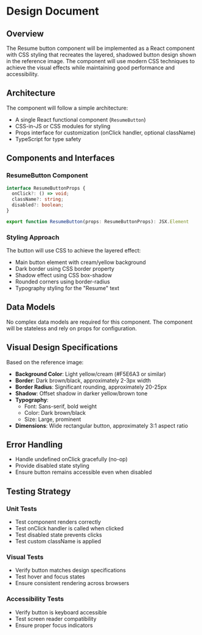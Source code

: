 # Design Document

## Overview

The Resume button component will be implemented as a React component with CSS styling that recreates the layered, shadowed button design shown in the reference image. The component will use modern CSS techniques to achieve the visual effects while maintaining good performance and accessibility.

## Architecture

The component will follow a simple architecture:
- A single React functional component (`ResumeButton`)
- CSS-in-JS or CSS modules for styling
- Props interface for customization (onClick handler, optional className)
- TypeScript for type safety

## Components and Interfaces

### ResumeButton Component

```typescript
interface ResumeButtonProps {
  onClick?: () => void;
  className?: string;
  disabled?: boolean;
}

export function ResumeButton(props: ResumeButtonProps): JSX.Element
```

### Styling Approach

The button will use CSS to achieve the layered effect:
- Main button element with cream/yellow background
- Dark border using CSS border property
- Shadow effect using CSS box-shadow
- Rounded corners using border-radius
- Typography styling for the "Resume" text

## Data Models

No complex data models are required for this component. The component will be stateless and rely on props for configuration.

## Visual Design Specifications

Based on the reference image:
- **Background Color**: Light yellow/cream (#F5E6A3 or similar)
- **Border**: Dark brown/black, approximately 2-3px width
- **Border Radius**: Significant rounding, approximately 20-25px
- **Shadow**: Offset shadow in darker yellow/brown tone
- **Typography**: 
  - Font: Sans-serif, bold weight
  - Color: Dark brown/black
  - Size: Large, prominent
- **Dimensions**: Wide rectangular button, approximately 3:1 aspect ratio

## Error Handling

- Handle undefined onClick gracefully (no-op)
- Provide disabled state styling
- Ensure button remains accessible even when disabled

## Testing Strategy

### Unit Tests
- Test component renders correctly
- Test onClick handler is called when clicked
- Test disabled state prevents clicks
- Test custom className is applied

### Visual Tests
- Verify button matches design specifications
- Test hover and focus states
- Ensure consistent rendering across browsers

### Accessibility Tests
- Verify button is keyboard accessible
- Test screen reader compatibility
- Ensure proper focus indicators